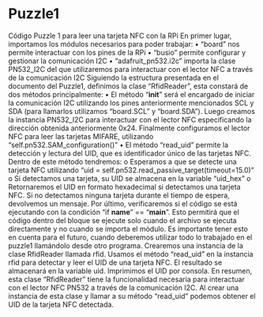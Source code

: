 # Puzzle1
Código Puzzle 1 para leer una tarjeta NFC con la RPi
En primer lugar, importamos los módulos necesarios para poder trabajar:
•	“board” nos permite interactuar con los pines de la RPi
•	“busio” permite configurar y gestionar la comunicación I2C
•	“adafruit_pn532.i2c” importa la clase PN532_I2C del que utilizaremos para interactuar con el lector NFC a través de la comunicación I2C
Siguiendo la estructura presentada en el documento del Puzzle1, definimos la clase “RfidReader”, esta constará de dos métodos principalmente:
•	El método “__init__” será el encargado de iniciar la comunicación I2C utilizando los pines anteriormente mencionados SCL y SDA (para llamarlos utilizamos “board.SCL” y “board.SDA”). Luego creamos la instancia PN532_I2C para interactuar con el lector NFC especificando la dirección obtenida anteriormente 0x24. Finalmente configuramos el lector NFC para leer las tarjetas MIFARE, utilizando “self.pn532.SAM_configuration()”
•	El método “read_uid” permite la detección y lectura del UID, que es identificador único de las tarjetas NFC. Dentro de este método tendremos:
o	Esperamos a que se detecte una tarjeta NFC utilizando “uid = self.pn532.read_passive_target(timeout=15.0)”
o	Si detectamos una tarjeta, su UID se almacena en la variable “uid_hex”
o	Retornaremos el UID en formato hexadecimal si detectamos una tarjeta NFC. Si no detectamos ninguna tarjeta durante el tiempo de espera, devolvemos un mensaje. 
Por último, verificaremos si el código se está ejecutando con la condición “if __name__” == “__main__”. Esto permitirá que el código dentro del bloque se ejecute solo cuando el archivo se ejecuta directamente y no cuando se importa el módulo. Es importante tener esto en cuenta para el futuro, cuando deberemos utilizar todo lo trabajado en el puzzle1 llamándolo desde otro programa.
Crearemos una instancia de la clase RfidReader llamada rfid.
Usamos el método “read_uid” en la instancia rfid para detectar y leer el UID de una tarjeta NFC. El resultado se almacenará en la variable uid.
Imprimimos el UID por consola.
En resumen, esta clase “RfidReader” tiene la funcionalidad necesaria para interactuar con el lector NFC PN532 a través de la comunicación I2C. Al crear una instancia de esta clase y llamar a su método “read_uid” podemos obtener el UID de la tarjeta NFC detectada. 
